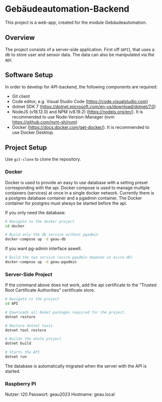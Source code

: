 # Gebäudeautomation-Backend

This project is a web-app, created for the module Gebäudeautomation.

## Overview

The project consists of a server-side application.
First off (`API`), that uses a db to store user and sensor data. The data can also be manipulated via the api.

## Software Setup

In order to develop for API-backend, the following components are required:

* Git client
* Code editor, e.g. Visual Studio Code (https://code.visualstudio.com)
* dotnet SDK 7 (https://dotnet.microsoft.com/en-us/download/dotnet/7.0)
* NodeJS (v18.12.0) and NPM (v8.19.2) (https://nodejs.org/en/). It is recommended to use Node-Version-Manager (nvm https://github.com/nvm-sh/nvm)
* Docker (https://docs.docker.com/get-docker/). It is recommended to use Docker Desktop.

## Project Setup

Use `git-clone` to clone the repository.

### Docker

Docker is used to provide an easy to use database with a setting preset corresponding with the api.
Docker compose is used to manage multiple containers (services) at once in a single docker network.
Currently there is a postgres database container and a pgadmin container.
The Docker container for postgres must always be started before the api.

If you only need the database:

```bash
# Navigate to the docker project
cd docker

# Build only the db service without pgadmin
docker-compose up -d geau-db
```

If you want pg-admin interface aswell.

```bash
# Build the two service (evire-pgadmin depends on evire-db)
docker-compose up -d geau-pgadmin

```

### Server-Side Project

If the command above does not work, add the api certificate to the "Trusted Root Certificate Authorities" certificate store.

```bash
# Navigate to the project
cd API

# Downloads all NuGet packages required for the project.
dotnet restore

# Restore dotnet tools
dotnet tool restore

# Builds the whole project
dotnet build

# Starts the API
dotnet run

```

The database is automatically migrated when the server with the API is started.

### Raspberry PI
Nutzer: t20
Passwort: geau2023
Hostname: geau.local